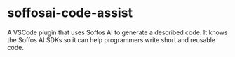 # soffosai-code-assist
A VSCode plugin that uses Soffos AI to generate a described code. It knows the Soffos AI SDKs so it can help programmers write short and reusable code.
